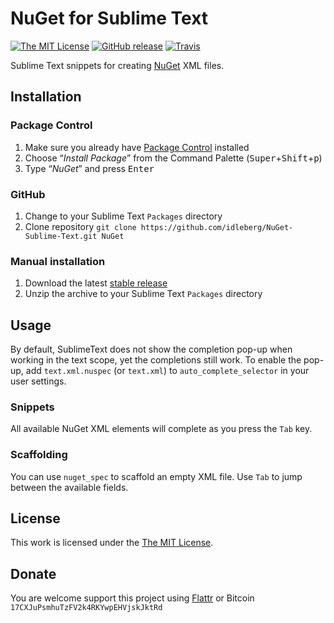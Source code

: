 # NuGet for Sublime Text

[![The MIT License](https://img.shields.io/badge/license-MIT-orange.svg?style=flat-square)](http://opensource.org/licenses/MIT)
[![GitHub release](https://img.shields.io/github/release/idleberg/NuGet-Sublime-Text.svg?style=flat-square)](https://github.com/idleberg/NuGet-Sublime-Text/releases)
[![Travis](https://img.shields.io/travis/idleberg/NuGet-Sublime-Text.svg?style=flat-square)](https://travis-ci.org/idleberg/NuGet-Sublime-Text)

Sublime Text snippets for creating [NuGet](http://www.nuget.org/) XML files.

## Installation

### Package Control

1. Make sure you already have [Package Control](http://wbond.net/sublime_packages/package_control/) installed
2. Choose “*Install Package*” from the Command Palette (<kbd>Super</kbd>+<kbd>Shift</kbd>+<kbd>p</kbd>)
3. Type “*NuGet*” and press <kbd>Enter</kbd>

### GitHub

1. Change to your Sublime Text `Packages` directory
2. Clone repository `git clone https://github.com/idleberg/NuGet-Sublime-Text.git NuGet`

### Manual installation

1. Download the latest [stable release](https://github.com/idleberg/NuGet-Sublime-Text/releases)
2. Unzip the archive to your Sublime Text `Packages` directory

## Usage

By default, SublimeText does not show the completion pop-up when working in the text scope, yet the completions still work. To enable the pop-up, add `text.xml.nuspec` (or `text.xml`) to `auto_complete_selector` in your user settings.

### Snippets

All available NuGet XML elements will complete as you press the `Tab` key.

### Scaffolding

You can use `nuget_spec` to scaffold an empty XML file. Use `Tab` to jump between the available fields.

## License

This work is licensed under the [The MIT License](LICENSE).

## Donate

You are welcome support this project using [Flattr](https://flattr.com/submit/auto?user_id=idleberg&url=https://github.com/idleberg/NuGet-Sublime-Text) or Bitcoin `17CXJuPsmhuTzFV2k4RKYwpEHVjskJktRd`

